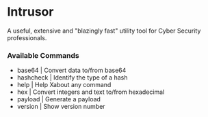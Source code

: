# Intrusor
A useful, extensive and "blazingly fast" utility tool for Cyber Security professionals.

### Available Commands
  - base64      | Convert data to/from base64
  - hashcheck   | Identify the type of a hash
  - help        | Help Xabout any command
  - hex         | Convert integers and text to/from hexadecimal
  - payload     | Generate a payload
  - version     | Show version number